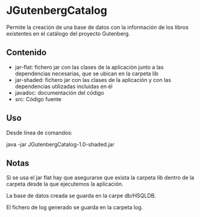 # JGutenbergCatalog
Permite la creación de una base de datos con la información de los libros existentes en el catálogo del proyecto Gutenberg.

## Contenido
+ jar-flat: fichero jar con las clases de la aplicación junto a las dependencias necesarias, que se ubican en la carpeta lib
+ jar-shaded: fichero jar con las clases de la aplicación y con las dependencias utilizadas incluidas en él
+ javadoc: documentación del código
+ src: Código fuente

## Uso
Desde línea de comandos:

java -jar JGutenbergCatalog-1.0-shaded.jar

## Notas  
Si se usa el jar flat hay que asegurarse que exista la carpeta lib dentro de la carpeta desde la que ejecutemos la aplicación.

La base de datos creada se guarda en la carpe db/HSQLDB.

El fichero de log generado se guarda en la carpeta log.
